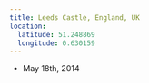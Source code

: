 ```yaml
---
title: Leeds Castle, England, UK
location:
  latitude: 51.248869
  longitude: 0.630159
---
```


+ May 18th, 2014
